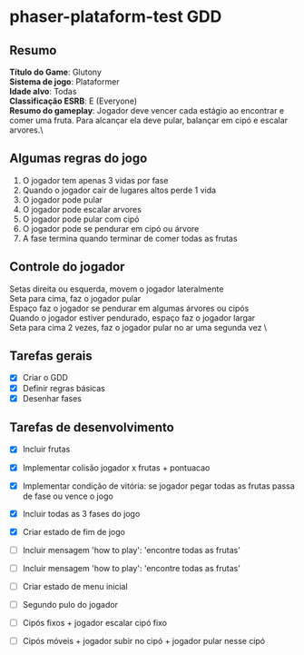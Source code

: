 # phaser-plataform-test GDD

## Resumo
**Título do Game**: Glutony\
**Sistema de jogo**: Plataformer\
**Idade alvo**: Todas\
**Classificação ESRB**: E (Everyone)\
**Resumo do gameplay**: Jogador deve vencer cada estágio ao encontrar e comer uma fruta. Para alcançar ela deve pular, balançar em cipó e escalar arvores.\

## Algumas regras do jogo
1. O jogador tem apenas 3 vidas por fase
2. Quando o jogador cair de lugares altos perde 1 vida
3. O jogador pode pular
4. O jogador pode escalar arvores
5. O jogador pode pular com cipó
6. O jogador pode se pendurar em cipó ou árvore
7. A fase termina quando terminar de comer todas as frutas

## Controle do jogador
Setas direita ou esquerda, movem o jogador lateralmente \
Seta para cima, faz o jogador pular \
Espaço faz o jogador se pendurar em algumas árvores ou cipós \
Quando o jogador estiver pendurado, espaço faz o jogador largar \
Seta para cima 2 vezes, faz o jogador pular no ar uma segunda vez \

## Tarefas gerais
- [X] Criar o GDD
- [X] Definir regras básicas
- [x] Desenhar fases

## Tarefas de desenvolvimento 
- [x] Incluir frutas 
- [x] Implementar colisão jogador x frutas + pontuacao
- [x] Implementar condição de vitória: se jogador pegar todas as frutas passa de fase ou vence o jogo
- [x] Incluir todas as 3 fases do jogo
- [x] Criar estado de fim de jogo
- [ ] Incluir mensagem 'how to play': 'encontre todas as frutas'
- [ ] Incluir mensagem 'how to play': 'encontre todas as frutas'
- [ ] Criar estado de menu inicial
- [ ] Segundo pulo do jogador
- [ ] Cipós fixos + jogador escalar cipó fixo
- [ ] Cipós móveis + jogador subir no cipó + jogador pular nesse cipó


